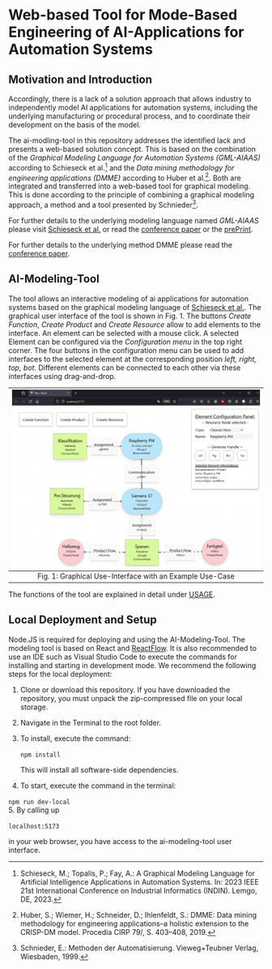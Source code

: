 # Web-based Tool for Mode-Based Engineering of AI-Applications for Automation Systems

## Motivation and Introduction
Accordingly, there is a lack of a solution approach that allows industry to independently model AI applications for automation systems, including the underlying manufacturing or procedural process, and to coordinate their development on the basis of the model.

The ai-modling-tool in this repository addresses the identified lack and presents a web-based solution concept. This is based on the combination of the *Graphical Modeling Language for Automation Systems (GML-AIAAS)* according to Schieseck et al.[^1] and the  *Data mining methodology for engineering applications (DMME)* according to Huber et al.[^2]. Both are integrated and transferred into a web-based tool for graphical modeling. This is done according to the principle of combining a graphical modeling approach, a method and a tool presented by Schnieder[^3].

For further details to the underlying modeling language named *GML-AIAAS* please visit [Schieseck et al.](https://github.com/schiesem/GML-AIAAS) or read the [conference paper](https://arxiv.org/abs/2306.11767) or the [prePrint](https://www.researchgate.net/publication/373327442_A_Graphical_Modeling_Language_for_Artificial_Intelligence_Applications_in_Automation_Systems).

For further details to the underlying method DMME please read the [conference paper](https://www.researchgate.net/publication/331723990_DMME_Data_mining_methodology_for_engineering_applications_-_a_holistic_extension_to_the_CRISP-DM_model).

[^1]: Schieseck, M.; Topalis, P.; Fay, A.: A Graphical Modeling Language for Artificial Intelligence Applications in Automation Systems. In: 2023 IEEE 21st International Conference on Industrial Informatics (INDIN). Lemgo, DE, 2023.
[^2]: Huber, S.; Wiemer, H.; Schneider, D.; Ihlenfeldt, S.: DMME: Data mining methodology for engineering applications–a holistic extension to the CRISP-DM model. Procedia CIRP 79/, S. 403–408, 2019.
[^3]: Schnieder, E.: Methoden der Automatisierung. Vieweg+Teubner Verlag, Wiesbaden, 1999.

## AI-Modeling-Tool
The tool allows an interactive modeling of ai applications for automation systems based on the graphical modeling language of [Schieseck et al.](https://github.com/schiesem/GML-AIAAS). The graphical user interface of the tool is shown in Fig. 1. The buttons *Create Function*, *Create Product* and *Create Resource* allow to add elements to the interface. An element can be selected with a mouse click. A selected Element can be configured via the *Configuration menu* in the top right corner. The four buttons in the configuration menu can be used to add interfaces to the selected element at the corresponding position *left, right, top, bot*. Different elements can be connected to each other via these interfaces using drag-and-drop.

| <img src="./figures/modeling-tool.PNG"  width="750" >|
|:--:|
| Fig. 1: Graphical Use-Interface with an Example Use-Case |

The functions of the tool are explained in detail under [USAGE](USAGE.md).


## Local Deployment and Setup
 Node.JS is required for deploying and using the AI-Modeling-Tool. The modeling tool is based on React and [ReactFlow](https://reactflow.dev/). It is also recommended to use an IDE such as Visual Studio Code to execute the commands for installing and starting in development mode. We recommend the following steps for the local deployment:

1. Clone or download this repository. If you have downloaded the repository, you must unpack the zip-compressed file on your local storage.
2. Navigate in the Terminal to the root folder.
3. To install, execute the command:

   `npm install`

   This will install all software-side dependencies.
4.  To start, execute the command in the terminal:

   `npm run dev-local`  
5. By calling up

   `localhost:5173`

   in your web browser, you have access to the ai-modeling-tool user interface.
